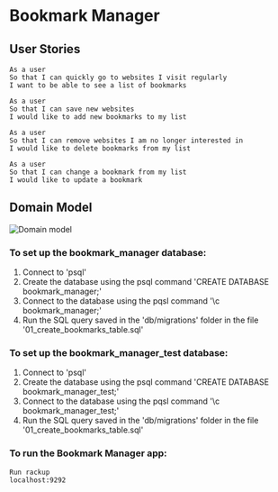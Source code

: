 # Bookmark Manager 

## User Stories

```
As a user
So that I can quickly go to websites I visit regularly
I want to be able to see a list of bookmarks
```
```
As a user
So that I can save new websites 
I would like to add new bookmarks to my list
```
```
As a user
So that I can remove websites I am no longer interested in 
I would like to delete bookmarks from my list
```
```
As a user
So that I can change a bookmark from my list 
I would like to update a bookmark
```

## Domain Model

![Domain model](https://github.com/makersacademy/course/raw/main/bookmark_manager/images/bookmark_manager_1.png)

### To set up the bookmark_manager database:
1. Connect to 'psql'
2. Create the database using the psql command 'CREATE DATABASE bookmark_manager;'
3. Connect to the database using the pqsl command '\c bookmark_manager;'
4. Run the SQL query saved in the 'db/migrations' folder in the file '01_create_bookmarks_table.sql'

### To set up the bookmark_manager_test database:
1. Connect to 'psql'
2. Create the database using the psql command 'CREATE DATABASE bookmark_manager_test;'
3. Connect to the database using the pqsl command '\c bookmark_manager_test;'
4. Run the SQL query saved in the 'db/migrations' folder in the file '01_create_bookmarks_table.sql'

### To run the Bookmark Manager app:
```
Run rackup
localhost:9292
```
